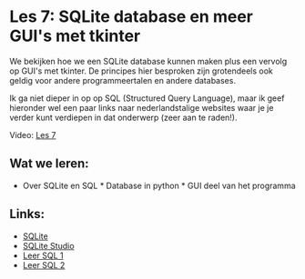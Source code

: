 # Les 7: SQLite database en meer GUI's met tkinter

We bekijken hoe we een SQLite  database kunnen maken plus een vervolg op GUI's met  tkinter. De principes hier besproken zijn grotendeels ook geldig voor andere programmeertalen en andere databases.

Ik ga niet dieper in op op SQL (Structured Query Language), maar ik geef hieronder wel een paar links naar nederlandstalige websites waar je je verder kunt verdiepen in dat onderwerp (zeer aan te raden!). 

Video: [Les 7](https://www.youtube.com/watch?v=kDKSJx5Z6Zc "Les 7")

## Wat we leren:
* Over SQLite en SQL
*​​ Database in python
*​​ GUI deel van het programma

## Links:
* [SQLite](https://sqlite.org​ "SQLite")
* [SQLite Studio](https://sqlitestudio.pl/​ "SQLite Studio")
* [Leer SQL 1](https://gkoetsier.nl/tut_mysql.html​ "Leer SQL 1")
* [Leer SQL 2](https://www.1keydata.com/nl/sql/​ "Leer SQL 2")
